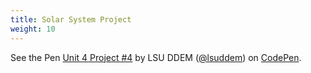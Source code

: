 ```yaml
---
title: Solar System Project
weight: 10
---
```


<p data-height="600" data-theme-id="33744" data-slug-hash="c710d001a32477470beb149ba62f8cf9" data-default-tab="css,result" data-user="lsuddem" data-pen-title="Unit 4 Project #4" data-editable="true" class="codepen">See the Pen <a href="https://codepen.io/lsuddem/pen/c710d001a32477470beb149ba62f8cf9/">Unit 4 Project #4</a> by LSU DDEM (<a href="https://codepen.io/lsuddem">@lsuddem</a>) on <a href="https://codepen.io">CodePen</a>.</p>
<script async src="https://static.codepen.io/assets/embed/ei.js"></script>